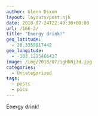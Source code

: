 ```yaml
---
author: Glenn Dixon
layout: layouts/post.njk
date: 2018-07-24T22:49:30+00:00
url: /166-2/
title: "Energy drink!"
geo_latitude:
  - 20.3359817442
geo_longitude:
  - -103.1215466427
image: /img/2018/07/igHhNj3d.jpg
categories:
  - Uncategorized
tags:
  - posts
  - pics
---
```

Energy drink!